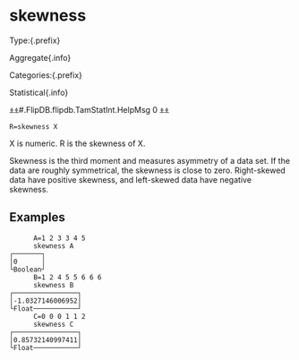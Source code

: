 # skewness

Type:{.prefix}

Aggregate{.info}

Categories:{.prefix}

Statistical{.info}

⍎⍎#.FlipDB.flipdb.TamStatInt.HelpMsg 0 ⍎⍎

~~~
R=skewness X
~~~

X is numeric.  R is the skewness of X.

Skewness is the third moment and measures asymmetry of a data set.  If the data are roughly
symmetrical, the skewness is close to zero.  Right-skewed data have positive skewness, and
left-skewed data have negative skewness.

## Examples

~~~
      A=1 2 3 3 4 5
      skewness A
┌───────┐
│0      │
└Boolean┘
      B=1 2 4 5 5 6 6 6
      skewness B
┌────────────────┐
│-1.0327146006952│
└Float───────────┘
      C=0 0 0 1 1 2
      skewness C
┌────────────────┐
│0.85732140997411│
└Float───────────┘
~~~

